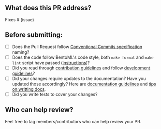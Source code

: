 ## What does this PR address?
<!--
Thanks for sending a pull request!

Congrats for making it this far! Here's a 🍱 for you. There are still a few steps ahead.

Please make sure to read the contribution guidelines, then fill out the blanks below before requesting a code review.

Name your Pull Request with one of the following prefixes, e.g. "feat: add support for PyTorch", to indicate the type of changes proposed. This is based on the [Conventional Commits specification](https://www.conventionalcommits.org/en/v1.0.0/#summary).
  - feat: (new feature for the user, not a new feature for build script)
  - fix: (bug fix for the user, not a fix to a build script)
  - docs: (changes to the documentation)
  - style: (formatting, missing semicolons, etc; no production code change)
  - refactor: (refactoring production code, eg. renaming a variable)
  - perf: (code changes that improve performance)
  - test: (adding missing tests, refactoring tests; no production code change)
  - chore: (updating grunt tasks etc; no production code change)
  - build: (changes that affect the build system or external dependencies)
  - ci: (changes to configuration files and scripts)
  - revert: (reverts a previous commit)

Describe your changes in detail. Attach screenshots here if appropriate.

Once you're done with this, someone from BentoML team or community member will help review your PR (see "Who can help review?" section for potential reviewers.). If no one has reviewed your PR after a week have passed, don't hesitate to post a new comment and ping @-the same person. Notifications sometimes get lost 🥲.
-->

<!-- Remove if not applicable -->
Fixes # (issue)

## Before submitting:
<!--- Go over all the following points, and put an `x` in all the boxes that apply. -->
<!--- If you're unsure about any of these, don't hesitate to ask. We're here to help! -->
<!--- If you plan to update documentation or tests in follow-up, please note -->
- [ ] Does the Pull Request follow [Conventional Commits specification](https://www.conventionalcommits.org/en/v1.0.0/#summary) naming?
- [ ] Does the code follow BentoML's code style, both `make format` and `make lint` script have passed ([instructions](https://github.com/bentoml/BentoML/blob/main/DEVELOPMENT.md#style-check-auto-formatting-type-checking))?
- [ ] Did you read through [contribution guidelines](https://github.com/bentoml/BentoML/blob/main/CONTRIBUTING.md#ways-to-contribute) and follow [development guidelines](https://github.com/bentoml/BentoML/blob/main/DEVELOPMENT.md#start-developing)?
- [ ] Did your changes require updates to the documentation? Have you updated
  those accordingly? Here are [documentation guidelines](https://github.com/bentoml/BentoML/tree/main/docs) and [tips on writting docs](https://github.com/bentoml/BentoML/tree/main/docs#writing-documentation).
- [ ] Did you write tests to cover your changes?

## Who can help review?

Feel free to tag members/contributors who can help review your PR.
<!--
Feel free to ping any of the BentoML members for help on your issue, but don't ping more than three people 😊.
If you know how to use git blame, that is probably the easiest way, otherwise, below is a guide for **who to tag**.

Documentation: `@parano`, `@ssheng`, `@timliubentoml`

Framework Implementation:

- PyTorch: `@larme`, `@bojiang`
- Tensorflow: `@larme`, `@bojiang`
- Keras: `@larme`, `@aarnphm`
- scikit-learn: `@parano`
- Transformers: `@ssheng`, `@aarnphm`
- ONNX: `@larme`
- LightGBM: `@mqk`
- XGBoost: `@sauyon`
- Pickable Model: `@timliubentoml`, `@bojiang`, `@larme`
- PyTorch Lightning: `@bojiang`, `@larme`
- CatBoost: `@yetone`, `@aarnphm`
- fastai: `@aarnphm`

BentoML internals:

- Configuration and logging: `@sauyon`, `@ssheng`
- Build config de/serialization: `@parano`, `@sauyon`, `@aarnphm`
- Containerization and templates: `@aarnphm`
- Yatai client: `@yetone`
- Bento API Server and Runners: `@parano`, `@bojiang`, `@sauyon`
- IO descriptors: `@aarnphm`, `@parano`
- CLI improvements: `@parano`, `@aarnphm`

For Yatai-related issues that is not related to Yatai client, please open a ticket at [Yatai issue tracker](https://github.com/bentoml/Yatai/issues)
and then ping `@yubozhao` or `@yetone` for supports.

For bentoctl-related issues, please one a ticket at [bentoctl issue tracker](https://github.com/bentoml/bentoctl/issues) or at corresponding bentoctl's operator.
You can then ping `@jjmachan` or `@yubozhao` for supports.
-->
